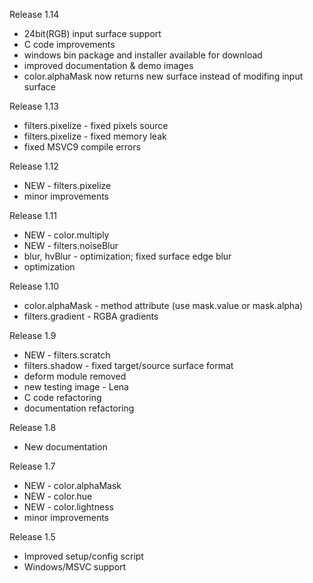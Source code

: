 Release 1.14

 * 24bit(RGB) input surface support
 * C code improvements
 * windows bin package and installer available for download
 * improved documentation & demo images
 * color.alphaMask now returns new surface instead of modifing input surface

Release 1.13

 * filters.pixelize - fixed pixels source
 * filters.pixelize - fixed memory leak
 * fixed MSVC9 compile errors

Release 1.12

 * NEW - filters.pixelize
 * minor improvements

Release 1.11

 * NEW - color.multiply
 * NEW - filters.noiseBlur
 * blur, hvBlur - optimization; fixed surface edge blur
 * optimization

Release 1.10

 * color.alphaMask - method attribute (use mask.value or mask.alpha)
 * filters.gradient - RGBA gradients

Release 1.9

 * NEW - filters.scratch
 * filters.shadow - fixed target/source surface format
 * deform module removed
 * new testing image - Lena
 * C code refactoring
 * documentation refactoring

Release 1.8

 * New documentation

Release 1.7

 * NEW - color.alphaMask
 * NEW - color.hue
 * NEW - color.lightness
 * minor improvements

Release 1.5

 * Improved setup/config script
 * Windows/MSVC support
